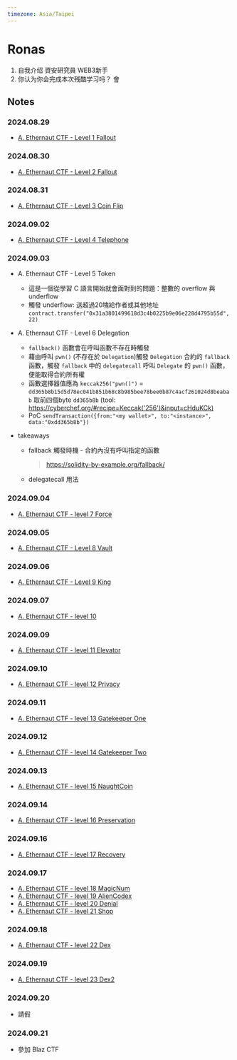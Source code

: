 ```yaml
---
timezone: Asia/Taipei
---
```


# Ronas

1. 自我介绍
資安研究員 WEB3新手
2. 你认为你会完成本次残酷学习吗？
會

## Notes

<!-- Content_START -->

### 2024.08.29

- [A. Ethernaut CTF - Level 1 Fallout](/Writeup/Ronas/Ethernaut%20CTF/level1.md)

### 2024.08.30

- [A. Ethernaut CTF - Level 2 Fallout](/Writeup/Ronas/Ethernaut%20CTF/level2.md)

### 2024.08.31

- [A. Ethernaut CTF - Level 3 Coin Flip](/Writeup/Ronas/Ethernaut%20CTF/level3.md)

### 2024.09.02

- [A. Ethernaut CTF - Level 4 Telephone](/Writeup/Ronas/Ethernaut%20CTF/level4.md)

### 2024.09.03

- A. Ethernaut CTF - Level 5 Token
    - 這是一個從學習 C 語言開始就會面對到的問題：整數的 overflow 與 underflow
    - 觸發 underflow: 送超過20塊給作者或其他地址 `contract.transfer("0x31a3801499618d3c4b0225b9e06e228d4795b55d", 22)`

- A. Ethernaut CTF - Level 6 Delegation
    - `fallback()` 函數會在呼叫函數不存在時觸發
    - 藉由呼叫 `pwn()` (不存在於 `Delegation`)觸發 `Delegation` 合約的 `fallback` 函數，觸發 `fallback` 中的 `delegatecall` 呼叫 `Delegate` 的 `pwn()` 函數，便能取得合約所有權
    - 函數選擇器值應為 `keccak256("pwn()")` = `dd365b8b15d5d78ec041b851b68c8b985bee78bee0b87c4acf261024d8beabab` 取前四個byte `dd365b8b` (tool: https://cyberchef.org/#recipe=Keccak('256')&input=cHduKCk)
    - PoC `sendTransaction({from:"<my wallet>", to:"<instance>", data:"0xdd365b8b"})`

- takeaways
    - fallback 觸發時機 - 合約內沒有呼叫指定的函數
        > https://solidity-by-example.org/fallback/
    - delegatecall 用法

### 2024.09.04

- [A. Ethernaut CTF - level 7 Force](/Writeup/Ronas/Ethernaut%20CTF/level7.md)

### 2024.09.05

- [A. Ethernaut CTF - Level 8 Vault](/Writeup/Ronas/Ethernaut%20CTF/level8.md)

### 2024.09.06

- [A. Ethernaut CTF - Level 9 King](/Writeup/Ronas/Ethernaut%20CTF/level9.md)

### 2024.09.07

- [A. Ethernaut CTF - level 10](/Writeup/Ronas/Ethernaut%20CTF/level10.md)

### 2024.09.09

- [A. Ethernaut CTF - level 11 Elevator](/Writeup/Ronas/Ethernaut%20CTF/level11.md)

### 2024.09.10

- [A. Ethernaut CTF - level 12 Privacy](/Writeup/Ronas/Ethernaut%20CTF/level12.md)

### 2024.09.11

- [A. Ethernaut CTF - level 13 Gatekeeper One](/Writeup/Ronas/Ethernaut%20CTF/level13.md)

### 2024.09.12

- [A. Ethernaut CTF - level 14 Gatekeeper Two](/Writeup/Ronas/Ethernaut%20CTF/level14.md)

### 2024.09.13

- [A. Ethernaut CTF - level 15 NaughtCoin](/Writeup/Ronas/Ethernaut%20CTF/level15.md)

### 2024.09.14

- [A. Ethernaut CTF - level 16 Preservation](/Writeup/Ronas/Ethernaut%20CTF/level16.md)

### 2024.09.16

- [A. Ethernaut CTF - level 17 Recovery](/Writeup/Ronas/Ethernaut%20CTF/level17.md)

### 2024.09.17

- [A. Ethernaut CTF - level 18 MagicNum](/Writeup/Ronas/Ethernaut%20CTF/level18.md)
- [A. Ethernaut CTF - level 19 AlienCodex](/Writeup/Ronas/Ethernaut%20CTF/level19.md)
- [A. Ethernaut CTF - level 20 Denial](/Writeup/Ronas/Ethernaut%20CTF/level20.md)
- [A. Ethernaut CTF - level 21 Shop](/Writeup/Ronas/Ethernaut%20CTF/level21.md)

### 2024.09.18

- [A. Ethernaut CTF - level 22 Dex](/Writeup/Ronas/Ethernaut%20CTF/level22.md)

### 2024.09.19

- [A. Ethernaut CTF - level 23 Dex2](/Writeup/Ronas/Ethernaut%20CTF/level23.md)

### 2024.09.20

- 請假

### 2024.09.21

- 參加 Blaz CTF

<!-- Content_END -->
